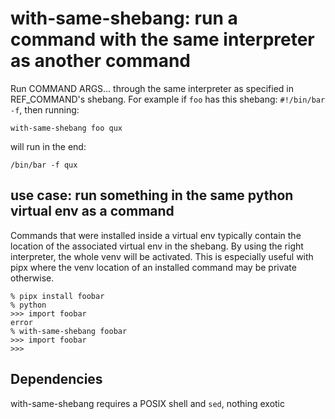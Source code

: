 # with-same-shebang: run a command with the same interpreter as another command

Run COMMAND ARGS… through the same interpreter as specified in REF_COMMAND's shebang.
For example if `foo` has this shebang: `#!/bin/bar -f`, then running:

    with-same-shebang foo qux

will run in the end:

    /bin/bar -f qux


## use case: run something in the same python virtual env as a command

Commands that were installed inside a virtual env typically contain the location of the associated virtual env in the shebang.
By using the right interpreter, the whole venv will be activated.
This is especially useful with pipx where the venv location of an installed command may be private otherwise.

```
% pipx install foobar
% python
>>> import foobar
error
% with-same-shebang foobar
>>> import foobar
>>>
```

## Dependencies

with-same-shebang requires a POSIX shell and `sed`, nothing exotic
